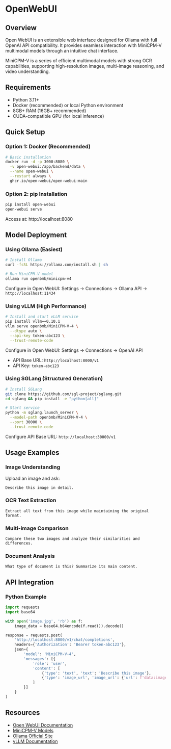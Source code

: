 # OpenWebUI

## Overview

Open WebUI is an extensible web interface designed for Ollama with full OpenAI API compatibility. It provides seamless interaction with MiniCPM-V multimodal models through an intuitive chat interface.

MiniCPM-V is a series of efficient multimodal models with strong OCR capabilities, supporting high-resolution images, multi-image reasoning, and video understanding.

## Requirements

- Python 3.11+
- Docker (recommended) or local Python environment
- 8GB+ RAM (16GB+ recommended)
- CUDA-compatible GPU (for local inference)

## Quick Setup

### Option 1: Docker (Recommended)

```bash
# Basic installation
docker run -d -p 3000:8080 \
  -v open-webui:/app/backend/data \
  --name open-webui \
  --restart always \
  ghcr.io/open-webui/open-webui:main
```

### Option 2: pip Installation

```bash
pip install open-webui
open-webui serve
```

Access at: http://localhost:8080

## Model Deployment

### Using Ollama (Easiest)

```bash
# Install Ollama
curl -fsSL https://ollama.com/install.sh | sh

# Run MiniCPM-V model
ollama run openbmb/minicpm-v4
```

Configure in Open WebUI: Settings → Connections → Ollama API → `http://localhost:11434`

### Using vLLM (High Performance)

```bash
# Install and start vLLM service
pip install vllm==0.10.1
vllm serve openbmb/MiniCPM-V-4 \
  --dtype auto \
  --api-key token-abc123 \
  --trust-remote-code
```

Configure in Open WebUI: Settings → Connections → OpenAI API
- API Base URL: `http://localhost:8000/v1`
- API Key: `token-abc123`

### Using SGLang (Structured Generation)

```bash
# Install SGLang
git clone https://github.com/sgl-project/sglang.git
cd sglang && pip install -e "python[all]"

# Start service
python -m sglang.launch_server \
  --model-path openbmb/MiniCPM-V-4 \
  --port 30000 \
  --trust-remote-code
```

Configure API Base URL: `http://localhost:30000/v1`

## Usage Examples

### Image Understanding
Upload an image and ask:
```
Describe this image in detail.
```

### OCR Text Extraction
```
Extract all text from this image while maintaining the original format.
```

### Multi-image Comparison
```
Compare these two images and analyze their similarities and differences.
```

### Document Analysis
```
What type of document is this? Summarize its main content.
```

## API Integration

### Python Example

```python
import requests
import base64

with open('image.jpg', 'rb') as f:
    image_data = base64.b64encode(f.read()).decode()

response = requests.post(
    'http://localhost:8000/v1/chat/completions',
    headers={'Authorization': 'Bearer token-abc123'},
    json={
        'model': 'MiniCPM-V-4',
        'messages': [{
            'role': 'user',
            'content': [
                {'type': 'text', 'text': 'Describe this image'},
                {'type': 'image_url', 'image_url': {'url': f'data:image/jpeg;base64,{image_data}'}}
            ]
        }]
    }
)
```

## Resources

- [Open WebUI Documentation](https://docs.openwebui.com/)
- [MiniCPM-V Models](https://huggingface.co/openbmb)
- [Ollama Official Site](https://ollama.ai/)
- [vLLM Documentation](https://docs.vllm.ai/)